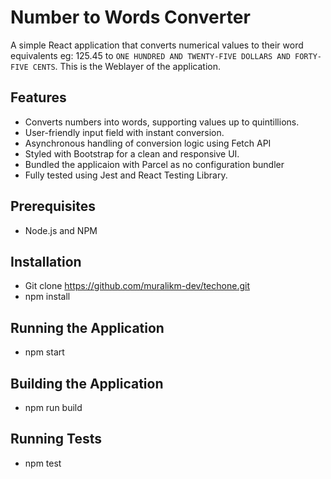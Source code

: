 # Number to Words Converter

A simple React application that converts numerical values to their word equivalents eg: 125.45 to 
`ONE HUNDRED AND TWENTY-FIVE DOLLARS AND FORTY-FIVE CENTS`. This is the Weblayer of the application.

## Features

- Converts numbers into words, supporting values up to quintillions.
- User-friendly input field with instant conversion.
- Asynchronous handling of conversion logic using Fetch API
- Styled with Bootstrap for a clean and responsive UI.
- Bundled the applicaion with Parcel as no configuration bundler
- Fully tested using Jest and React Testing Library.

## Prerequisites
* Node.js and NPM

## Installation
* Git clone https://github.com/muralikm-dev/techone.git
* npm install

## Running the Application
* npm start

## Building the Application
* npm run build

## Running Tests
* npm test
